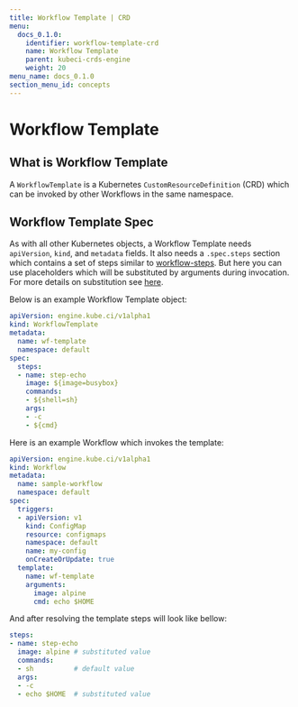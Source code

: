 ```yaml
---
title: Workflow Template | CRD
menu:
  docs_0.1.0:
    identifier: workflow-template-crd
    name: Workflow Template
    parent: kubeci-crds-engine
    weight: 20
menu_name: docs_0.1.0
section_menu_id: concepts
---
```


# Workflow Template

## What is Workflow Template

A `WorkflowTemplate` is a Kubernetes `CustomResourceDefinition` (CRD) which can be invoked by other Workflows in the same namespace.

## Workflow Template Spec

As with all other Kubernetes objects, a Workflow Template needs `apiVersion`, `kind`, and `metadata` fields. It also needs a `.spec.steps` section which contains a set of steps similar to [workflow-steps](workflow.md#specsteps). But here you can use placeholders which will be substituted by arguments during invocation. For more details on substitution see [here](https://github.com/drone/docs/blob/v0.8.0/content/usage/config/substitution.md).

Below is an example Workflow Template object:

```yaml
apiVersion: engine.kube.ci/v1alpha1
kind: WorkflowTemplate
metadata:
  name: wf-template
  namespace: default
spec:
  steps:
  - name: step-echo
    image: ${image=busybox}
    commands:
    - ${shell=sh}
    args:
    - -c
    - ${cmd}
```

Here is an example Workflow which invokes the template:

```yaml
apiVersion: engine.kube.ci/v1alpha1
kind: Workflow
metadata:
  name: sample-workflow
  namespace: default
spec:
  triggers:
  - apiVersion: v1
    kind: ConfigMap
    resource: configmaps
    namespace: default
    name: my-config
    onCreateOrUpdate: true
  template:
    name: wf-template
    arguments:
      image: alpine
      cmd: echo $HOME
```

And after resolving the template steps will look like bellow:

```yaml
steps:
- name: step-echo
  image: alpine # substituted value
  commands:
  - sh          # default value
  args:
  - -c
  - echo $HOME  # substituted value
```